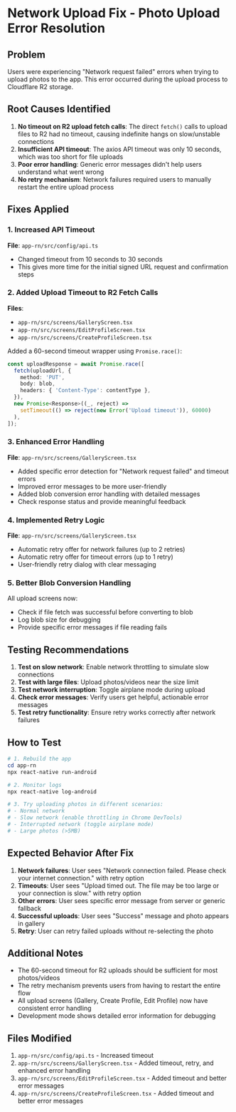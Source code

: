 # Network Upload Fix - Photo Upload Error Resolution

## Problem
Users were experiencing "Network request failed" errors when trying to upload photos to the app. This error occurred during the upload process to Cloudflare R2 storage.

## Root Causes Identified

1. **No timeout on R2 upload fetch calls**: The direct `fetch()` calls to upload files to R2 had no timeout, causing indefinite hangs on slow/unstable connections
2. **Insufficient API timeout**: The axios API timeout was only 10 seconds, which was too short for file uploads
3. **Poor error handling**: Generic error messages didn't help users understand what went wrong
4. **No retry mechanism**: Network failures required users to manually restart the entire upload process

## Fixes Applied

### 1. Increased API Timeout
**File**: `app-rn/src/config/api.ts`
- Changed timeout from 10 seconds to 30 seconds
- This gives more time for the initial signed URL request and confirmation steps

### 2. Added Upload Timeout to R2 Fetch Calls
**Files**: 
- `app-rn/src/screens/GalleryScreen.tsx`
- `app-rn/src/screens/EditProfileScreen.tsx`
- `app-rn/src/screens/CreateProfileScreen.tsx`

Added a 60-second timeout wrapper using `Promise.race()`:
```typescript
const uploadResponse = await Promise.race([
  fetch(uploadUrl, {
    method: 'PUT',
    body: blob,
    headers: { 'Content-Type': contentType },
  }),
  new Promise<Response>((_, reject) =>
    setTimeout(() => reject(new Error('Upload timeout')), 60000)
  ),
]);
```

### 3. Enhanced Error Handling
**File**: `app-rn/src/screens/GalleryScreen.tsx`

- Added specific error detection for "Network request failed" and timeout errors
- Improved error messages to be more user-friendly
- Added blob conversion error handling with detailed messages
- Check response status and provide meaningful feedback

### 4. Implemented Retry Logic
**File**: `app-rn/src/screens/GalleryScreen.tsx`

- Automatic retry offer for network failures (up to 2 retries)
- Automatic retry offer for timeout errors (up to 1 retry)
- User-friendly retry dialog with clear messaging

### 5. Better Blob Conversion Handling
All upload screens now:
- Check if file fetch was successful before converting to blob
- Log blob size for debugging
- Provide specific error messages if file reading fails

## Testing Recommendations

1. **Test on slow network**: Enable network throttling to simulate slow connections
2. **Test with large files**: Upload photos/videos near the size limit
3. **Test network interruption**: Toggle airplane mode during upload
4. **Check error messages**: Verify users get helpful, actionable error messages
5. **Test retry functionality**: Ensure retry works correctly after network failures

## How to Test

```powershell
# 1. Rebuild the app
cd app-rn
npx react-native run-android

# 2. Monitor logs
npx react-native log-android

# 3. Try uploading photos in different scenarios:
# - Normal network
# - Slow network (enable throttling in Chrome DevTools)
# - Interrupted network (toggle airplane mode)
# - Large photos (>5MB)
```

## Expected Behavior After Fix

1. **Network failures**: User sees "Network connection failed. Please check your internet connection." with retry option
2. **Timeouts**: User sees "Upload timed out. The file may be too large or your connection is slow." with retry option
3. **Other errors**: User sees specific error message from server or generic fallback
4. **Successful uploads**: User sees "Success" message and photo appears in gallery
5. **Retry**: User can retry failed uploads without re-selecting the photo

## Additional Notes

- The 60-second timeout for R2 uploads should be sufficient for most photos/videos
- The retry mechanism prevents users from having to restart the entire flow
- All upload screens (Gallery, Create Profile, Edit Profile) now have consistent error handling
- Development mode shows detailed error information for debugging

## Files Modified

1. `app-rn/src/config/api.ts` - Increased timeout
2. `app-rn/src/screens/GalleryScreen.tsx` - Added timeout, retry, and enhanced error handling
3. `app-rn/src/screens/EditProfileScreen.tsx` - Added timeout and better error messages
4. `app-rn/src/screens/CreateProfileScreen.tsx` - Added timeout and better error messages
